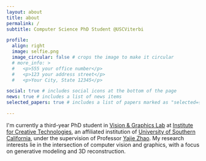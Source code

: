 ```yaml
---
layout: about
title: about
permalink: /
subtitle: Computer Science PhD Student @USCViterbi

profile:
  align: right
  image: selfie.png
  image_circular: false # crops the image to make it circular
  # more_info: >
  #   <p>555 your office number</p>
  #   <p>123 your address street</p>
  #   <p>Your City, State 12345</p>

social: true # includes social icons at the bottom of the page
news: true # includes a list of news items
selected_papers: true # includes a list of papers marked as "selected={true}"

---
```


<!-- Write your biography here. Tell the world about yourself. Link to your favorite [subreddit](http://reddit.com). You can put a picture in, too. The code is already in, just name your picture `prof_pic.jpg` and put it in the `img/` folder.

Put your address / P.O. box / other info right below your picture. You can also disable any of these elements by editing `profile` property of the YAML header of your `_pages/about.md`. Edit `_bibliography/papers.bib` and Jekyll will render your [publications page](/al-folio/publications/) automatically.

Link to your social media connections, too. This theme is set up to use [Font Awesome icons](https://fontawesome.com/) and [Academicons](https://jpswalsh.github.io/academicons/), like the ones below. Add your Facebook, Twitter, LinkedIn, Google Scholar, or just disable all of them. -->

I'm currently a third-year PhD student in [Vision & Graphics Lab](https://vgl.ict.usc.edu/) at [Institute for Creative Technologies](http://ict.usc.edu/), an affiliated institution of [University of Southern California](https://www.usc.edu/), under the supervision of Professor [Yajie Zhao](https://www.yajie-zhao.com/). My research interests lie in the intersection of computer vision and graphics, with a focus on generative modeling and 3D reconstruction.